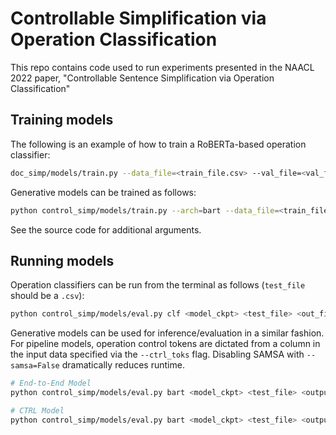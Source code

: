 # Controllable Simplification via Operation Classification

This repo contains code used to run experiments presented in the NAACL 2022 paper, "Controllable Sentence Simplification via Operation Classification"

## Training models

The following is an example of how to train a RoBERTa-based operation classifier:

```bash
doc_simp/models/train.py --data_file=<train_file.csv> --val_file=<val_file.csv> --learning_rate=3e-5 --x_col=complex --y_col=label --batch_size=32 --arch=classifier --model_type=roberta
```

Generative models can be trained as follows:

```bash
python control_simp/models/train.py --arch=bart --data_file=<train_file.csv> --val_file=<val_file.csv> --learning_rate=3e-5 --batch_size=16 --max_source_length=128 --max_target_length=128 --eval_beams=4 --x_col=complex --y_col=simple 
```

See the source code for additional arguments.

## Running models

Operation classifiers can be run from the terminal as follows (`test_file` should be a `.csv`):

```bash
python control_simp/models/eval.py clf <model_ckpt> <test_file> <out_file> --input_col=<sentence_col>
```

Generative models can be used for inference/evaluation in a similar fashion. For pipeline models, operation control tokens are dictated from a column in the input data specified via the `--ctrl_toks` flag. Disabling SAMSA with `--samsa=False` dramatically reduces runtime.

```bash
# End-to-End Model
python control_simp/models/eval.py bart <model_ckpt> <test_file> <output_dir> <run_name> --samsa=False

# CTRL Model
python control_simp/models/eval.py bart <model_ckpt> <test_file> <output_dir> <run_name> --ctrl_toks=<label_col> --samsa=False
```

